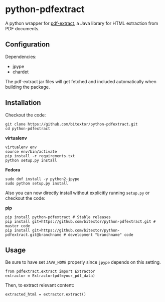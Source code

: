 # python-pdfextract


A python wrapper for [pdf-extract](https://github.com/bitextor/pdf-extract), a Java library for HTML extraction from PDF documents.

## Configuration


Dependencies:

 * jpype
 * chardet

The pdf-extract jar files will get fetched and included automatically when building the package.

## Installation

Checkout the code:

	git clone https://github.com/bitextor/python-pdfextract.git
	cd python-pdfextract


**virtualenv**

	virtualenv env
	source env/bin/activate
    pip install -r requirements.txt
	python setup.py install
	

**Fedora**

    sudo dnf install -y python2-jpype
    sudo python setup.py install

Also you can now directly install without explicitly running `setup.py` or checkout the code:

**pip**

    pip install python-pdfextract # Stable releases
    pip install git+https://github.com/bitextor/python-pdfextract.git # master code
    pip install git+https://github.com/bitextor/python-pdfextract.git@branchname # development "branchname" code


## Usage


Be sure to have set `JAVA_HOME` properly since `jpype` depends on this setting.

    from pdfextract.extract import Extractor
    extractor = Extractor(pdf=your_pdf_data)

Then, to extract relevant content:

    extracted_html = extractor.extract()



